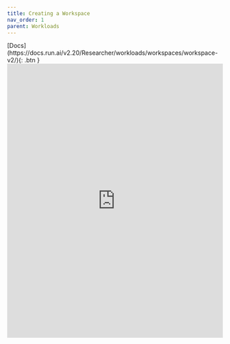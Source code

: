 ```yaml
---
title: Creating a Workspace
nav_order: 1
parent: Workloads
---
```


<span class="fs-3">
[Docs](https://docs.run.ai/v2.20/Researcher/workloads/workspaces/workspace-v2/){: .btn }
</span>


<iframe src="https://scribehow.com/embed/Create_a_Workspace__1lhB8CmTTx65utsqIkkdbQ" width="100%" height="640" allowfullscreen frameborder="0"></iframe>
